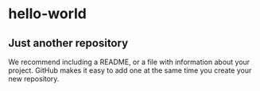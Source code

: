# hello-world

## Just another repository

We recommend including a README, or a file with information about your project. GitHub makes it easy to add one at the same time you create your new repository.
